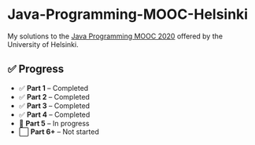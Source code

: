 # Java-Programming-MOOC-Helsinki

My solutions to the [Java Programming MOOC 2020](https://java-programming.mooc.fi/) offered by the University of Helsinki.

## ✅ Progress

- ✅ **Part 1** – Completed  
- ✅ **Part 2** – Completed  
- ✅ **Part 3** – Completed  
- ✅ **Part 4** – Completed  
- 🔄 **Part 5** – In progress
- ⬜ **Part 6+** – Not started
